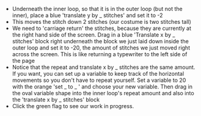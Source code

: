 - Underneath the inner loop, so that it is in the outer loop (but not the inner), place a blue 'translate y by \_ stitches' and set it to -2
- This moves the stitch down 2 stitches (our costume is two stitches tall)
- We need to 'carriage return' the stitches, because they are currently at the right hand side of the screen. Drag in a blue 'Translate x by \_ stitches' block right underneath the block we just laid down inside the outer loop and set it to -20, the amount of stitches we just moved right across the screen. This is like returning a typewriter to the left side of the page
- Notice that the repeat and translate x by _ stitches are the same amount. If you want, you can set up a variable to keep track of the horizontal movements so you don't have to repeat yourself. Set a variable to 20 with the orange 'set _ to _ ' and choose your new variable. Then drag in the oval variable shape into the inner loop's repeat amount and also into the 'translate x by _ stitches' block
- Click the green flag to see our work in progress.
